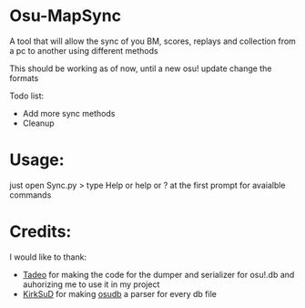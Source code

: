# Osu-MapSync
A tool that will allow the sync of you BM, scores, replays and collection from a pc to another using different methods

This should be working as of now, until a new osu! update change the formats

Todo list:

- Add more sync methods
- Cleanup

# Usage:

just open Sync.py > type Help or help or ? at the first prompt for avaialble commands

# Credits:
I would like to thank:

- [Tadeo](https://github.com/tadeokondrak) for making the code for the dumper and serializer for osu!.db and auhorizing me to use it in my project
- [KirkSuD](https://github.com/KirkSuD) for making [osudb](https://github.com/KirkSuD/osudb) a parser for every db file
